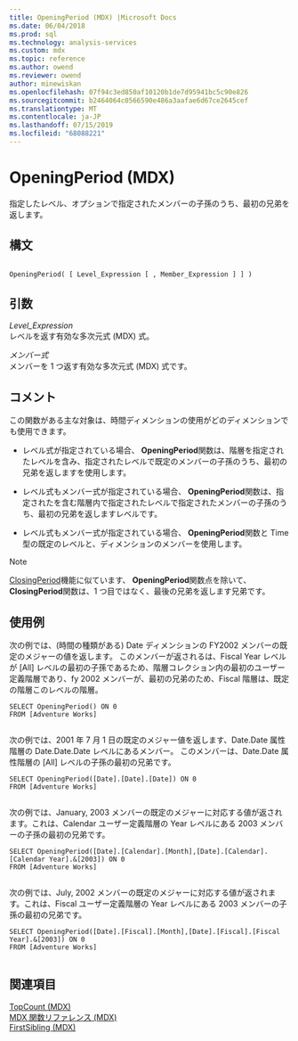 ```yaml
---
title: OpeningPeriod (MDX) |Microsoft Docs
ms.date: 06/04/2018
ms.prod: sql
ms.technology: analysis-services
ms.custom: mdx
ms.topic: reference
ms.author: owend
ms.reviewer: owend
author: minewiskan
ms.openlocfilehash: 07f94c3ed850af10120b1de7d95941bc5c90e826
ms.sourcegitcommit: b2464064c0566590e486a3aafae6d67ce2645cef
ms.translationtype: MT
ms.contentlocale: ja-JP
ms.lasthandoff: 07/15/2019
ms.locfileid: "68088221"
---
```

# <a name="openingperiod-mdx"></a>OpeningPeriod (MDX)


  指定したレベル、オプションで指定されたメンバーの子孫のうち、最初の兄弟を返します。  
  
## <a name="syntax"></a>構文  
  
```  
  
OpeningPeriod( [ Level_Expression [ , Member_Expression ] ] )  
```  
  
## <a name="arguments"></a>引数  
 *Level_Expression*  
 レベルを返す有効な多次元式 (MDX) 式。  
  
 *メンバー式*  
 メンバーを 1 つ返す有効な多次元式 (MDX) 式です。  
  
## <a name="remarks"></a>コメント  
 この関数がある主な対象は、時間ディメンションの使用がどのディメンションでも使用できます。  
  
-   レベル式が指定されている場合、 **OpeningPeriod**関数は、階層を指定されたレベルを含み、指定されたレベルで既定のメンバーの子孫のうち、最初の兄弟を返しますを使用します。  
  
-   レベル式もメンバー式が指定されている場合、 **OpeningPeriod**関数は、指定されたを含む階層内で指定されたレベルで指定されたメンバーの子孫のうち、最初の兄弟を返しますレベルです。  
  
-   レベル式もメンバー式が指定されている場合、 **OpeningPeriod**関数と Time 型の既定のレベルと、ディメンションのメンバーを使用します。  
  
> [!NOTE]  
>  [ClosingPeriod](../mdx/closingperiod-mdx.md)機能に似ています、 **OpeningPeriod**関数点を除いて、 **ClosingPeriod**関数は、1 つ目ではなく、最後の兄弟を返します兄弟です。  
  
## <a name="examples"></a>使用例  
 次の例では、(時間の種類がある) Date ディメンションの FY2002 メンバーの既定のメジャーの値を返します。 このメンバーが返されるは、Fiscal Year レベルが [All] レベルの最初の子孫であるため、階層コレクション内の最初のユーザー定義階層であり、fy 2002 メンバーが、最初の兄弟のため、Fiscal 階層は、既定の階層このレベルの階層。  
  
```  
SELECT OpeningPeriod() ON 0  
FROM [Adventure Works]  
  
```  
  
 次の例では、2001 年 7 月 1 日の既定のメジャー値を返します、Date.Date 属性階層の Date.Date.Date レベルにあるメンバー。 このメンバーは、Date.Date 属性階層の [All] レベルの子孫の最初の兄弟です。  
  
```  
SELECT OpeningPeriod([Date].[Date].[Date]) ON 0  
FROM [Adventure Works]  
  
```  
  
 次の例では、January, 2003 メンバーの既定のメジャーに対応する値が返されます。これは、Calendar ユーザー定義階層の Year レベルにある 2003 メンバーの子孫の最初の兄弟です。  
  
```  
SELECT OpeningPeriod([Date].[Calendar].[Month],[Date].[Calendar].[Calendar Year].&[2003]) ON 0  
FROM [Adventure Works]  
  
```  
  
 次の例では、July, 2002 メンバーの既定のメジャーに対応する値が返されます。これは、Fiscal ユーザー定義階層の Year レベルにある 2003 メンバーの子孫の最初の兄弟です。  
  
```  
SELECT OpeningPeriod([Date].[Fiscal].[Month],[Date].[Fiscal].[Fiscal Year].&[2003]) ON 0  
FROM [Adventure Works]  
  
```  
  
## <a name="see-also"></a>関連項目  
 [TopCount &#40;MDX&#41;](../mdx/topcount-mdx.md)   
 [MDX 関数リファレンス &#40;MDX&#41;](../mdx/mdx-function-reference-mdx.md)   
 [FirstSibling &#40;MDX&#41;](../mdx/firstsibling-mdx.md)  
  
  
